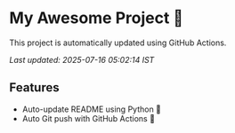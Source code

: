 # My Awesome Project 🚀

This project is automatically updated using GitHub Actions.

_Last updated: 2025-07-16 05:02:14 IST_

## Features
- Auto-update README using Python 🐍
- Auto Git push with GitHub Actions 🤖
